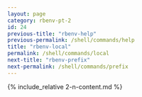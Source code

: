 ```yaml
---
layout: page
category: rbenv-pt-2
id: 24
previous-title: "rbenv-help"
previous-permalink: /shell/commands/help
title: "rbenv-local"
permalink: /shell/commands/local
next-title: "rbenv-prefix"
next-permalink: /shell/commands/prefix
---
```


{% include_relative 2-n-content.md %}
